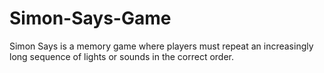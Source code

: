# Simon-Says-Game
Simon Says is a memory game where players must repeat an increasingly long sequence of lights or sounds in the correct order.
